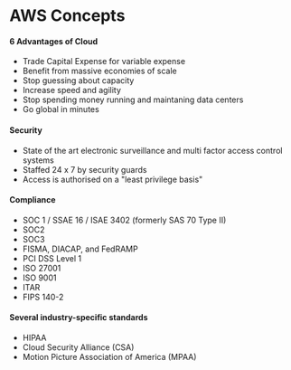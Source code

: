 # AWS Concepts

#### 6 Advantages of Cloud

- Trade Capital Expense for variable expense
- Benefit from massive economies of scale
- Stop guessing about capacity
- Increase speed and agility
- Stop spending money running and maintaning data centers
- Go global in minutes

#### Security

- State of the art electronic surveillance and multi factor access control systems
- Staffed 24 x 7 by security guards
- Access is authorised on a "least privilege basis"

#### Compliance

- SOC 1 / SSAE 16 / ISAE 3402 (formerly SAS 70 Type II)
- SOC2
- SOC3
- FISMA, DIACAP, and FedRAMP
- PCI DSS Level 1
- ISO 27001
- ISO 9001
- ITAR
- FIPS 140-2

#### Several industry-specific standards

- HIPAA
- Cloud Security Alliance (CSA)
- Motion Picture Association of America (MPAA)
